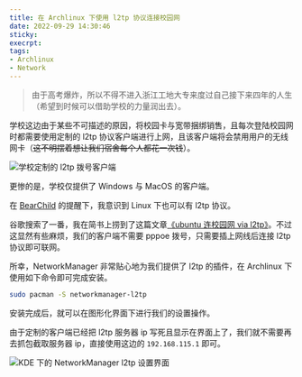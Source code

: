 ```yaml
---
title: 在 Archlinux 下使用 l2tp 协议连接校园网
date: 2022-09-29 14:30:46
sticky:
execrpt:
tags:
- Archlinux
- Network
---
```


> 由于高考爆炸，所以不得不进入浙江工地大专来度过自己接下来四年的人生（希望到时候可以借助学校的力量润出去）。

学校这边由于某些不可描述的原因，将校园卡与宽带捆绑销售，且每次登陆校园网时都需要使用定制的 l2tp 协议客户端进行上网，且该客户端将会禁用用户的无线网卡（~~这不明摆着想让我们宿舍每个人都花一次钱~~）。

![学校定制的 l2tp 拨号客户端](https://static.031130.xyz/uploads/2024/08/12/63353e0e1978c.webp)

更惨的是，学校仅提供了 Windows 与 MacOS 的客户端。

在 [BearChild](https://imbearchild.cyou/) 的提醒下，我意识到 Linux 下也可以有 l2tp 协议。

谷歌搜索了一番，我在简书上捞到了这篇文章[《ubuntu 连校园网 via l2tp》](https://www.jianshu.com/p/85cd5bd3c7a2)。不过这显然有些麻烦，我们的客户端不需要 pppoe 拨号，只需要插上网线后连接 l2tp 协议即可联网。

所幸，NetworkManager 非常贴心地为我们提供了 l2tp 的插件，在 Archlinux 下使用如下命令即可完成安装。

```bash
sudo pacman -S networkmanager-l2tp
```

安装完成后，就可以在图形化界面下进行我们的设置操作。

由于定制的客户端已经把 l2tp 服务器 ip 写死且显示在界面上了，我们就不需要再去抓包截取服务器 ip，直接使用这边的 `192.168.115.1` 即可。

![KDE 下的 NetworkManager l2tp 设置界面](https://static.031130.xyz/uploads/2024/08/12/63354161dbe28.webp)
